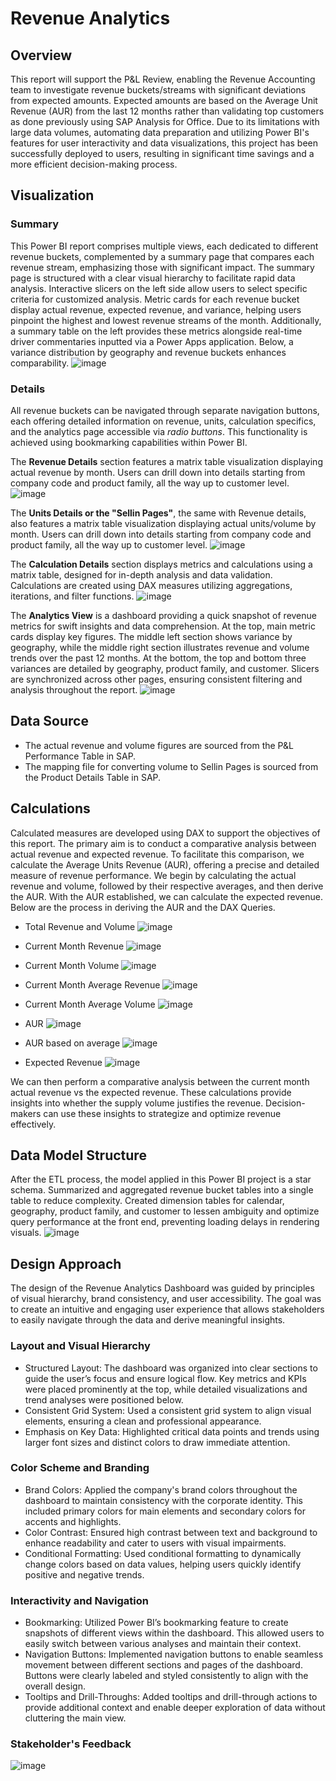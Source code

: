 # Revenue Analytics

## Overview
This report will support the P&L Review, enabling the Revenue Accounting team to investigate revenue buckets/streams with significant deviations from expected amounts. Expected amounts are based on the Average Unit Revenue (AUR) from the last 12 months rather than validating top customers as done previously using SAP Analysis for Office. Due to its limitations with large data volumes, automating data preparation and utilizing Power BI's features for user interactivity and data visualizations, this project has been successfully deployed to users, resulting in significant time savings and a more efficient decision-making process.

## Visualization
### Summary
This Power BI report comprises multiple views, each dedicated to different revenue buckets, complemented by a summary page that compares each revenue stream, emphasizing those with significant impact. The summary page is structured with a clear visual hierarchy to facilitate rapid data analysis. Interactive slicers on the left side allow users to select specific criteria for customized analysis. Metric cards for each revenue bucket display actual revenue, expected revenue, and variance, helping users pinpoint the highest and lowest revenue streams of the month. Additionally, a summary table on the left provides these metrics alongside real-time driver commentaries inputted via a Power Apps application. Below, a variance distribution by geography and revenue buckets enhances comparability.
![image](https://github.com/user-attachments/assets/9400d79e-5b22-4f62-93a8-20e175302c66)

### Details
All revenue buckets can be navigated through separate navigation buttons, each offering detailed information on revenue, units, calculation specifics, and the analytics page accessible via *radio buttons*. This functionality is achieved using bookmarking capabilities within Power BI.

The **Revenue Details** section features a matrix table visualization displaying actual revenue by month. Users can drill down into details starting from company code and product family, all the way up to customer level.
![image](https://github.com/user-attachments/assets/5366156f-3019-4722-a179-39590f1677c0)

The **Units Details or the "Sellin Pages"**, the same with Revenue details, also features a matrix table visualization displaying actual units/volume by month. Users can drill down into details starting from company code and product family, all the way up to customer level.
![image](https://github.com/user-attachments/assets/b2e9a3ba-3c8d-4462-9440-1d62838d5ecb)

The **Calculation Details** section displays metrics and calculations using a matrix table, designed for in-depth analysis and data validation. Calculations are created using DAX measures utilizing aggregations, iterations, and filter functions.
![image](https://github.com/user-attachments/assets/789360a5-aac1-475a-a62b-e5429ebf0d55)


The **Analytics View** is a dashboard providing a quick snapshot of revenue metrics for swift insights and data comprehension. At the top, main metric cards display key figures. The middle left section shows variance by geography, while the middle right section illustrates revenue and volume trends over the past 12 months. At the bottom, the top and bottom three variances are detailed by geography, product family, and customer. Slicers are synchronized across other pages, ensuring consistent filtering and analysis throughout the report.
![image](https://github.com/user-attachments/assets/5a64db42-b494-424a-9348-fd7fc4f84394)

## Data Source
- The actual revenue and volume figures are sourced from the P&L Performance Table in SAP.
- The mapping file for converting volume to Sellin Pages is sourced from the Product Details Table in SAP.

## Calculations
Calculated measures are developed using DAX to support the objectives of this report. The primary aim is to conduct a comparative analysis between actual revenue and expected revenue. To facilitate this comparison, we calculate the Average Units Revenue (AUR), offering a precise and detailed measure of revenue performance. We begin by calculating the actual revenue and volume, followed by their respective averages, and then derive the AUR. With the AUR established, we can calculate the expected revenue. 
Below are the process in deriving the AUR and the DAX Queries.

- Total Revenue and Volume
  ![image](https://github.com/user-attachments/assets/6d52fb96-1abd-4647-b4ad-869680676044)
<!--![image](https://github.com/user-attachments/assets/fbb37aae-5c1b-4ce6-ad61-68d4f74507ed)-->

- Current Month Revenue
  ![image](https://github.com/user-attachments/assets/db020302-7c19-4f20-a594-1f9f0a070580)
<!--![image](https://github.com/user-attachments/assets/6cedcd09-a88d-4666-a6d1-c3c5e63c3192)-->

- Current Month Volume
  ![image](https://github.com/user-attachments/assets/528c3298-4dd2-4618-8c86-00a206af23c9)
<!--![image](https://github.com/user-attachments/assets/43a78393-93be-4572-a68e-1b4347545a59)-->

- Current Month Average Revenue
  ![image](https://github.com/user-attachments/assets/1a5fae46-f054-420c-a128-e98ffa5872b8)
<!--![image](https://github.com/user-attachments/assets/63518639-38cf-41db-a54e-b8a84f329b8f)-->

- Current Month Average Volume
  ![image](https://github.com/user-attachments/assets/6729b790-e04a-425e-a240-081929e986a0)
<!--![image](https://github.com/user-attachments/assets/77ef78de-8886-450f-8da4-733d6bf8f706)-->

- AUR
  ![image](https://github.com/user-attachments/assets/9f72b2dc-1597-4095-b67d-e92bcbfa0c7c)
<!--![image](https://github.com/user-attachments/assets/4fdee12b-3812-4e82-a6ea-c8fb43c0c733)-->

- AUR based on average
  ![image](https://github.com/user-attachments/assets/fdbb6184-f5f8-414d-8c23-6b222d9c85e3)
<!--![image](https://github.com/user-attachments/assets/ee8d444b-9b6c-4931-a206-6ba492adf6ea)-->

- Expected Revenue
  ![image](https://github.com/user-attachments/assets/34f629a5-4b77-413d-a9d9-3b36d4d8a481)
<!--![image](https://github.com/user-attachments/assets/5253ac3a-1dd7-48fc-b0bb-fe698550d9cd)-->

We can then perform a comparative analysis between the current month actual revenue vs the expected revenue. These calculations provide insights into whether the supply volume justifies the revenue. Decision-makers can use these insights to strategize and optimize revenue effectively.

## Data Model Structure
After the ETL process, the model applied in this Power BI project is a star schema. Summarized and aggregated revenue bucket tables into a single table to reduce complexity. Created dimension tables for calendar, geography, product family, and customer to lessen ambiguity and optimize query performance at the front end, preventing loading delays in rendering visuals.
![image](https://github.com/user-attachments/assets/d1fabfba-bb28-48f1-8501-a78ad87070fb)

## Design Approach
The design of the Revenue Analytics Dashboard was guided by principles of visual hierarchy, brand consistency, and user accessibility. The goal was to create an intuitive and engaging user experience that allows stakeholders to easily navigate through the data and derive meaningful insights.

### Layout and Visual Hierarchy
-  Structured Layout: The dashboard was organized into clear sections to guide the user’s focus and ensure logical flow. Key metrics and KPIs were placed prominently at the top, while detailed visualizations and trend analyses were positioned below.
-  Consistent Grid System: Used a consistent grid system to align visual elements, ensuring a clean and professional appearance.
-  Emphasis on Key Data: Highlighted critical data points and trends using larger font sizes and distinct colors to draw immediate attention.

### Color Scheme and Branding
- Brand Colors: Applied the company's brand colors throughout the dashboard to maintain consistency with the corporate identity. This included primary colors for main elements and secondary colors for accents and highlights.
- Color Contrast: Ensured high contrast between text and background to enhance readability and cater to users with visual impairments.
- Conditional Formatting: Used conditional formatting to dynamically change colors based on data values, helping users quickly identify positive and negative trends.

### Interactivity and Navigation
- Bookmarking: Utilized Power BI’s bookmarking feature to create snapshots of different views within the dashboard. This allowed users to easily switch between various analyses and maintain their context.
- Navigation Buttons: Implemented navigation buttons to enable seamless movement between different sections and pages of the dashboard. Buttons were clearly labeled and styled consistently to align with the overall design.
- Tooltips and Drill-Throughs: Added tooltips and drill-through actions to provide additional context and enable deeper exploration of data without cluttering the main view.

### Stakeholder's Feedback
![image](https://github.com/user-attachments/assets/387795b0-0ad9-449b-b7b0-325dc2e02a7f)













